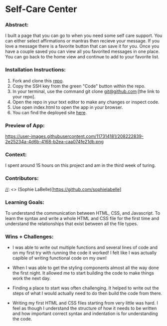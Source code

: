 # Self-Care Center 

### Abstract:
[//]: <> 
I built a page that you can go to when you need some self care support. You can either select affirmations or mantras then recieve your message. If you love a message there is a favorite button that can save it for you. Once you have a couple saved you can view all you favorited messages in one place. You can go back to the home view and continue to add to your favorite list. 

### Installation Instructions:
[//]: <>
1. Fork and clone this [repo](https://github.com/sophielabelle/self-care-center).
1. Copy the SSH key from the green "Code" button within the repo.
1. In your terminal, use the command git clone git@github.com:[the link to your repo].
1. Open the repo in your text editor to make any changes or inspect code.
1. Use open index.html to open the app in your browser.
1. You can find the deployed site [here](https://sophielabelle.github.io/self-care-center/).

### Preview of App:
[//]: <> 
https://user-images.githubusercontent.com/117314181/208222839-2e25234a-4d6b-4168-b2ea-caa074fe21db.png

### Context:
[//]: <> 
I spent around 15 hours on this project and am in the third week of turing. 


### Contributors:
[//]: <> 
(Sophie LaBelle)[https://github.com/sophielabelle]

### Learning Goals:
[//]: <> 
To understand the communication between HTML, CSS, and Javascript. To learn the syntax and write a whole HTML and CSS file for the first time and understand the relationships that exist between all the file types. 

### Wins + Challenges:
[//]: <> 
- I was able to write out multiple functions and several lines of code and on my first try with running the code it worked! I felt like I was actually capible of writing functional code on my own!

- When I was able to get the styling components almost all the way done the first night. It allowed me to start building the code to make things work the next day. 

- Finding a place to start was often challenging. It helped to write out the steps of what I would actually need to do then build the code from there. 

- Writing my first HTML and CSS files starting from very little was hard. I feel as though I understand the structure of how it needs to be written and how important correct syntax and indentation is for understanding the code. 

